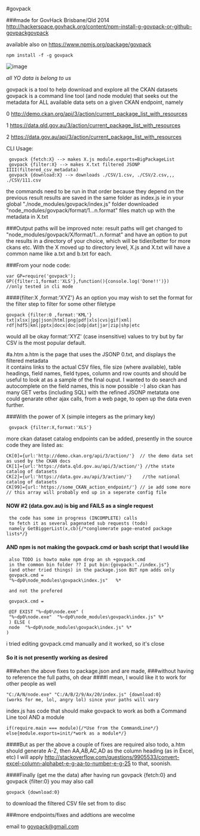 #govpack

###made for GovHack Brisbane/Qld 2014
http://hackerspace.govhack.org/content/npm-install-g-govpack-or-github-govpackgovpack

available also on
https://www.npmjs.org/package/govpack

    npm install -f -g govpack

![image](http://hackerspace.govhack.org/sites/default/files/field/image/Screenshot%20%2812%29.png)

*all YO data is belong to us*

govpack is a tool to help download and explore all the CKAN datasets
govpack is a command line tool (and node module) that seeks out the metadata
for ALL available data sets on a given CKAN endpoint, namely

0 http://demo.ckan.org/api/3/action/current_package_list_with_resources

1 https://data.qld.gov.au/3/action/current_package_list_with_resources

2 https://data.gov.au/api/3/action/current_package_list_with_resources


CLI Usage:

     govpack {fetch:X} --> makes X.js module.exports=BigPackageList
     govpack {filter:X} --> makes X.txt filtered JSONP IIII(filtered_csv_metadata)
     govpack {download:X} --> downloads ./CSV/1.csv, ./CSV/2.csv,,, ./CSV/111.csv

the commands need to be run in that order because they depend on the previous result
results are saved in the same folder as index.js ie in your global "./node_modules/govpack/index.js" folder
downloaded "node_modules/govpack/format/1...n.format" files match up with the metadata in X.txt


###Output paths will be improved
note: result paths will get changed to "node_modules/govpack/X/format/1...n.format" and have an option to
put the results in a directory of your choice, which will be tidier/better for more ckans etc. With the
X moved up to directory level, X.js and X.txt will have a common name like a.txt and b.txt for each.

###From your node code: 

    var GP=require('govpack');
    GP({filter:1,format:'XLS'},function(){console.log('Done!!')})
    //only tested in cli mode  

####{filter:X ,format:'XYZ'}
As an option you may wish to set the format for the filter step 
to filter for some other filetype 

    govpack {filter:0 ,format:'KML'}
    txt|xlsx|jpg|json|html|png|pdf|xls|cvs|gif|xml|
    rdf|hdf5|kml|pptx|docx|doc|odp|dat|jar|zip|shp|etc

would all be okay format:'XYZ' (case insensitive) values to try 
but by far CSV is the most popular default.

#a.htm 
a.htm is the page that uses the JSONP 0.txt, and displays the filtered metadata  
it contains links to the actual CSV files, file size (where available), 
table headings, field names, field types, column and row counts
and should be useful to look at as a sample of the final ouput. I wanted to do
search and autocomplete on the field names, this is now possible :-) also ckan
has many GET verbs (including SQL) with the refined JSONP metatata one could 
genarate other ajax calls, from a web page, to open up the data even further.

###With the power of X (simple integers as the primary key)

     govpack {filter:X,format:'XLS'}

more ckan dataset catalog endpoints can be added, 
presently in the source code they are listed as:

    CK[0]={url:'http://demo.ckan.org/api/3/action/'}  // the demo data set as used by the CKAN docs
    CK[1]={url:'https://data.qld.gov.au/api/3/action/'} //the state catalog of datasets
    CK[2]={url:'https://data.gov.au/api/3/action/'}    //the national catalog of datasets 
    CK[99]={url:'https://some_CKAN_action_endpoint/'} // ie add some more
    // this array will probably end up in a seperate config file

#### NOW #2 (data.gov.au) is big and FAILS as a single request 

     the code has some in progress (INCOMPLETE) calls 
     to fetch it as several pagenated sub requests (todo)
     namely GetBiggerList(x,cb){/*conglomerate page-enated package lists*/}

#### AND npm is not making the govpack.cmd or bash script that I would like 

     also TODO is howto make npm drop an sh +govpack.cmd
     in the common bin folder ?? I put bin:{govpack:"./index.js"}
     (and other tried things) in the package.json BUT npm adds only
     govpack.cmd =
     "%~dp0\node_modules\govpack\index.js"   %*
     
     and not the prefered 
     
     govpack.cmd =
     
     @IF EXIST "%~dp0\node.exe" (
     "%~dp0\node.exe"  "%~dp0\node_modules\govpack\index.js" %*
     ) ELSE (
     node  "%~dp0\node_modules\govpack\index.js" %*
    )
    
i tried editing govpack.cmd manually and it worked, so it's close 
    
#### So it is not presently working as desired
###when the above fixes to package.json and  are made, 
###without having to reference the full paths, oh dear
####I mean, I would like it to work for other people as well

    "C:/A/N/node.exe" "C:/A/B/2/9/Ax/20/index.js" {download:0}
    (works for me, lol, angry lol) since your paths will vary

index.js has code that should make govpack to work as both a Command Line tool AND a module

    if(require.main === module){/*Use from the CommandLine*/}
    else{module.exports=init/*work as a module*/}

####But as per the above a couple of fixes are required
also todo, a.htm should generate A-Z, then AA,AB,AC,AD as the column heading (as in Excel, etc)
I will apply http://stackoverflow.com/questions/9905533/convert-excel-column-alphabet-e-g-aa-to-number-e-g-25
to that, soonish. 

####Finally (get me the data)
after having run govpack {fetch:0} and govpack {filter:0} you may also call

    govpack {download:0} 

to download the filtered CSV file set from to disc



###more endpoints/fixes and addtions are wecolme

email to
govpack@gmail.com


